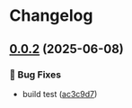 # Changelog

## [0.0.2](https://github.com/Teck-Lab/Teck.Shop/compare/yarp-gateway-public@v0.0.1...yarp-gateway-public@v0.0.2) (2025-06-08)


### 🐛 Bug Fixes

* build test ([ac3c9d7](https://github.com/Teck-Lab/Teck.Shop/commit/ac3c9d7e445e236ccdc190da5e0c4b3a6f71ddb4))
